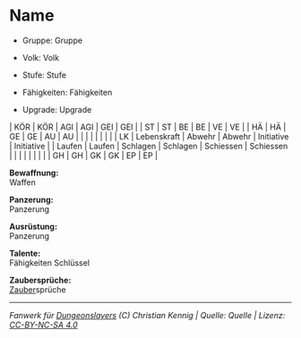 # Name  
- Gruppe: Gruppe  
- Volk: Volk  
- Stufe: Stufe  
- Fähigkeiten: Fähigkeiten  

- Upgrade: Upgrade  

| KÖR    | KÖR         | AGI      | AGI      | GEI        | GEI        |
| ST     | ST          | BE       | BE       | VE         | VE         |
| HÄ     | HÄ          | GE       | GE       | AU         | AU         |
|        |             |          |          |            |            |
| LK     | Lebenskraft | Abwehr   | Abwehr   | Initiative | Initiative |
| Laufen | Laufen      | Schlagen | Schlagen | Schiessen  | Schiessen  |
|        |             |          |          |            |            |
| GH     | GH          | GK       | GK       | EP         | EP         |


**Bewaffnung:**  
Waffen

**Panzerung:**  
Panzerung

**Ausrüstung:**  
Panzerung

**Talente:**  
Fähigkeiten Schlüssel


**Zaubersprüche:**  
[Zauber](/fanwerk/zauber/zauber.md)sprüche




___
*Fanwerk für [Dungeonslayers](https://www.dungeonslayers.net/) (C) Christian Kennig | Quelle: Quelle | Lizenz: [CC-BY-NC-SA 4.0](https://creativecommons.org/licenses/by-nc-sa/4.0/deed.de)*